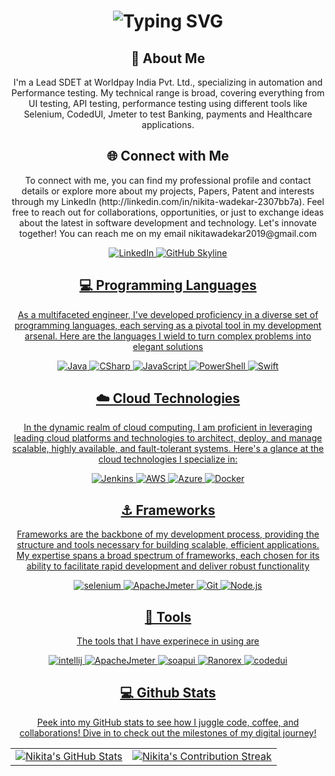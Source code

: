<div align="center">
    <h1><img src="https://readme-typing-svg.herokuapp.com?font=Jetbrains+mono&size=35&duration=3000&color=33FF33&center=true&vCenter=true&width=350&lines=Hey..+I'm+Nikita;This+is..;..my+Github..;" alt="Typing SVG"/></h1>
</div>
<div align="center">
    <h2>🚀 About Me</h2>
    <p>I'm a Lead SDET at Worldpay India Pvt. Ltd., specializing in automation and Performance testing. My technical range is broad, covering everything from UI testing, API testing, performance testing using different tools like Selenium, CodedUI, Jmeter to test Banking, payments and Healthcare applications. </p>
</div>
<div align="center">
<h2 align="center" class="section-heading">🌐 Connect with Me</h2>
<p> To connect with me, you can find my professional profile and contact details or explore more about my projects, Papers, Patent and interests through my LinkedIn (http://linkedin.com/in/nikita-wadekar-2307bb7a). Feel free to reach out for collaborations, opportunities, or just to exchange ideas about the latest in software development and technology. Let's innovate together! You can reach me on my email nikitawadekar2019@gmail.com</p>
<div align="center">
  <a href="[https://in.linkedin.com/in/nikita-wadekar-2307bb7a?trk=people-guest_people_search-card]">
    <img src="https://img.shields.io/badge/NikitaWadekar-0077B5?style=for-the-badge&logo=linkedin&logoColor=white" alt="LinkedIn"/>
  </a>
<a href="[https://github.com/wpnikita]" target="_blank">
    <img src="https://img.shields.io/badge/View%20on%20GitHub-%230077B5.svg?&style=for-the-badge&logo=github&logoColor=white" alt="GitHub Skyline"/>
<h2 align="center" class="section-heading">💻 Programming Languages</h2>
<p> As a multifaceted engineer, I've developed proficiency in a diverse set of programming languages, each serving as a pivotal tool in my development arsenal. Here are the languages I wield to turn complex problems into elegant solutions</p>
<div align="center">
  <img src="https://img.shields.io/badge/Java-007396?style=for-the-badge&logo=java&logoColor=white" alt="Java" />
  <img src="https://img.shields.io/badge/cSharp-3776AB?style=for-the-badge&logo=csharp&logoColor=white" alt="CSharp"/>
  <img src="https://img.shields.io/badge/JavaScript-F7DF1E?style=for-the-badge&logo=javascript&logoColor=black" alt="JavaScript"/>
  <img src="https://img.shields.io/badge/PowerShell-5391FE?style=for-the-badge&logo=powershell&logoColor=white" alt="PowerShell"/>
  <img src="https://img.shields.io/badge/Swift-FA7343?style=for-the-badge&logo=swift&logoColor=white" alt="Swift"/>
 </div>
<h2 align="center" class="section-heading">☁️ Cloud Technologies</h2>
<p>In the dynamic realm of cloud computing, I am proficient in leveraging leading cloud platforms and technologies to architect, deploy, and manage scalable, highly available, and fault-tolerant systems. Here's a glance at the cloud technologies I specialize in:</p>
<div align="center">
  <img src="https://img.shields.io/badge/Jenkins-D24939?style=for-the-badge&logo=jenkins&logoColor=white" alt="Jenkins"/>
  <img src="https://img.shields.io/badge/AWS-FF9900?style=for-the-badge&logo=amazonaws&logoColor=white" alt="AWS" />
  <img src="https://img.shields.io/badge/Azure-0089D6?style=for-the-badge&logo=microsoftazure&logoColor=white" alt="Azure"/>
  <img src="https://img.shields.io/badge/Docker-2496ED?style=for-the-badge&logo=docker&logoColor=white" alt="Docker"/>
</div>
<h2 align="center" class="section-heading">⚓ Frameworks</h2>
<p>Frameworks are the backbone of my development process, providing the structure and tools necessary for building scalable, efficient applications. My expertise spans a broad spectrum of frameworks, each chosen for its ability to facilitate rapid development and deliver robust functionality</p>
<div align="center">
  <img src="https://img.shields.io/badge/Selenium-20232A?style=for-the-badge&logo=selenium&logoColor=61DAFB" alt="selenium"/>
  <img src="https://img.shields.io/badge/Apache%20Jmeter-FF3E00?style=for-the-badge&logo=apachejmeter&logoColor=white" alt="ApacheJmeter"/>
  <img src="https://img.shields.io/badge/Git-F05032?style=for-the-badge&logo=git&logoColor=white" alt="Git"/>
  <img src="https://img.shields.io/badge/Node.js-339933?style=for-the-badge&logo=nodedotjs&logoColor=white" alt="Node.js"/> 
</div>
    <h2 align="center" class="section-heading">🔧 Tools</h2>
<p>The tools that I have experinece in using are </p>
<div align="center">
  <img src="https://img.shields.io/badge/Intellij-80008A?style=for-the-badge&logo=Intellij&logoColor=61DAFB" alt="intellij"/>
  <img src="https://img.shields.io/badge/Apache%20Jmeter-FF3E00?style=for-the-badge&logo=apachejmeter&logoColor=white" alt="ApacheJmeter"/>
  <img src="https://img.shields.io/badge/Soap%20UI-FF6F00?style=for-the-badge&logo=soapui&logoColor=white" alt="soapui"/>
  <img src="https://img.shields.io/badge/Ranorex-F05032?style=for-the-badge&logo=Ranorex&logoColor=white" alt="Ranorex"/>
  <img src="https://img.shields.io/badge/Coded%20UI-007ACC?style=for-the-badge&logo=codedui&logoColor=white" alt="codedui"/>
</div>
<div align="center">
<h2 align="center" class="section-heading"> 💻 Github Stats</h2>
<p>Peek into my GitHub stats to see how I juggle code, coffee, and collaborations! Dive in to check out the milestones of my digital journey!</p>
 <table align="center" width="100%" height="100%" >
    <tr>
       <td><img style="border: none;" src="https://github-profile-summary-cards.vercel.app/api/cards/profile-details?username=wpnikita&theme=highcontrast" alt="Nikita's GitHub Stats"/></td>   
       <td><img style="border: none;" src="https://github-readme-streak-stats.herokuapp.com/?user=wpnikita&theme=highcontrast" alt="Nikita's Contribution Streak"/></td>
    </tr>
 </table>
<table align="center" width="100%" height="100%" >
    <tr>
        <td><img style="border: none;" src="https://github-profile-summary-cards.vercel.app/api/cards/stats?username=wpnikita&theme=highcontrast" alt="Nikita's GitHub Stats"/></td>
        <td><img style="border: none;" src="https://github-profile-summary-cards.vercel.app/api/cards/productive-time?username=wpnikita&theme=highcontrast&utcOffset=10" alt="Nikita's GitHub Stats"/>
        <td><img style="border: none;" src="https://github-profile-summary-cards.vercel.app/api/cards/repos-per-language?username=wpnikita&theme=highcontrast" alt="Nikita's GitHub Stats"/></td>
        <td><img style="border: none;" src="https://github-profile-summary-cards.vercel.app/api/cards/most-commit-language?username=wpnikita&theme=highcontrast" alt="Nikita's GitHub Stats"/></td>
    </tr>
 </table>
</div>
